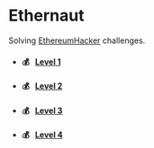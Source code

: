 # Ethernaut

Solving [EthereumHacker](https://ethereumhacker.com/) challenges.

- #### 💰 &nbsp;&nbsp;[Level 1](https://github.com/Farber98/ctf-ethereum-hacker/tree/master/level1)
- #### 💰 &nbsp;&nbsp;[Level 2](https://github.com/Farber98/ctf-ethereum-hacker/tree/master/level2)
- #### 💰 &nbsp;&nbsp;[Level 3](https://github.com/Farber98/ctf-ethereum-hacker/tree/master/level3)
- #### 💰 &nbsp;&nbsp;[Level 4](https://github.com/Farber98/ctf-ethereum-hacker/tree/master/level4)
